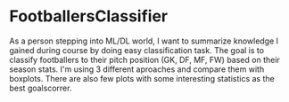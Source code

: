 ﻿# FootballersClassifier

As a person stepping into ML/DL world, I want to summarize knowledge I gained during course by doing easy classification task. The goal is to classify footballers to their pitch position (GK, DF, MF, FW) based on their season stats. I'm using 3 different aproaches and compare them with boxplots. There are also few plots with some interesting statistics as the best goalscorrer.

